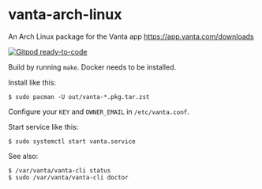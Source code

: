 # vanta-arch-linux
An Arch Linux package for the Vanta app https://app.vanta.com/downloads

[![Gitpod ready-to-code](https://img.shields.io/badge/Gitpod-ready--to--code-908a85?logo=gitpod)](https://gitpod.io/from-referrer/)

Build by running `make`. Docker needs to be installed.

Install like this:
```
$ sudo pacman -U out/vanta-*.pkg.tar.zst
```

Configure your `KEY` and `OWNER_EMAIL` in `/etc/vanta.conf`.

Start service like this:
```
$ sudo systemctl start vanta.service
```

See also:
```
$ /var/vanta/vanta-cli status
$ sudo /var/vanta/vanta-cli doctor
```
